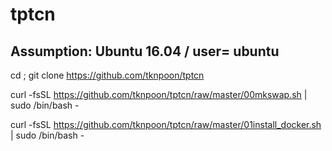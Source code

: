 # tptcn
## Assumption: Ubuntu 16.04 / user= ubuntu

cd ; git clone https://github.com/tknpoon/tptcn

curl -fsSL https://github.com/tknpoon/tptcn/raw/master/00mkswap.sh | sudo /bin/bash -

curl -fsSL https://github.com/tknpoon/tptcn/raw/master/01install_docker.sh | sudo /bin/bash -
